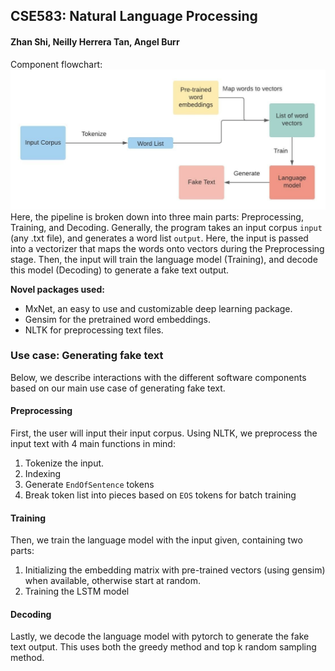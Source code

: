 ## CSE583: Natural Language Processing
#### Zhan Shi, Neilly Herrera Tan, Angel Burr

Component flowchart:
<img src= "component-flowchart.jpeg">
Here, the pipeline is broken down into three main parts: Preprocessing, Training, and Decoding. Generally, the program takes an input corpus ``input`` (any .txt file), and generates a word list ``output``. Here, the input is passed into a vectorizer that maps the words onto vectors during the Preprocessing stage. Then, the input will train the language model (Training), and decode this model (Decoding) to generate a fake text output.

**Novel packages used:**
* MxNet, an easy to use and customizable deep learning package.
* Gensim for the pretrained word embeddings.
* NLTK for preprocessing text files.

### Use case: Generating fake text
Below, we describe interactions with the different software components based on our main use case of generating fake text. 

#### Preprocessing
First, the user will input their input corpus. Using NLTK, we preprocess the input text with 4 main functions in mind:
1. Tokenize the input.
2. Indexing
3. Generate ``EndOfSentence`` tokens
4. Break token list into pieces based on ``EOS`` tokens for batch training

#### Training
Then, we train the language model with the input given, containing two parts:
1. Initializing the embedding matrix with pre-trained vectors (using gensim) when available, otherwise start at random.
2. Training the LSTM model

#### Decoding
Lastly,  we decode the language model with pytorch to generate the fake text output. This uses both the greedy method and top k random sampling method.